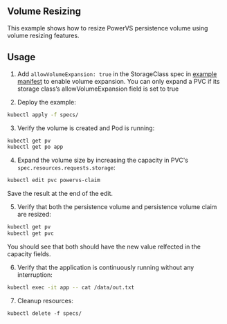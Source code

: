 ## Volume Resizing
This example shows how to resize PowerVS persistence volume using volume resizing features.


## Usage
1. Add `allowVolumeExpansion: true` in the StorageClass spec in [example manifest](./spec/example.yaml) to enable volume expansion. You can only expand a PVC if its storage class’s allowVolumeExpansion field is set to true

2. Deploy the example:
```sh
kubectl apply -f specs/
``` 

3. Verify the volume is created and Pod is running:
```sh
kubectl get pv
kubectl get po app
```

4. Expand the volume size by increasing the capacity in PVC's `spec.resources.requests.storage`:
```sh
kubectl edit pvc powervs-claim
```
Save the result at the end of the edit.

5. Verify that both the persistence volume and persistence volume claim are resized:
```sh
kubectl get pv
kubectl get pvc
```
You should see that both should have the new value relfected in the capacity fields.

6. Verify that the application is continuously running without any interruption:
```sh
kubectl exec -it app -- cat /data/out.txt
```

7. Cleanup resources:
```
kubectl delete -f specs/
```